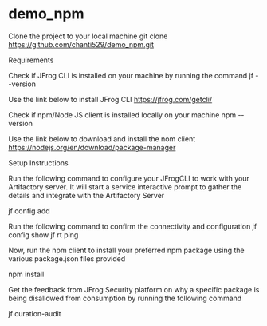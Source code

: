 # demo_npm
Clone the project to your local machine 
git clone https://github.com/chanti529/demo_npm.git


Requirements 

Check if JFrog CLI is installed on your machine by running the command 
jf --version

Use the link below to install JFrog CLI 
https://jfrog.com/getcli/

Check if npm/Node JS client is installed locally on your machine 
npm --version 

Use the link below to download and install the nom client 
https://nodejs.org/en/download/package-manager

Setup Instructions

Run the following command to configure your JFrogCLI to work with your Artifactory server. It will start a service interactive prompt to gather the details and integrate with the Artifactory Server 

jf config add

Run the following command to confirm the connectivity and configuration 
jf config show 
jf rt ping 

Now, run the npm client to install your preferred npm package using the various package.json files provided 

npm install 

Get the feedback from JFrog Security platform on why a specific package is being disallowed from consumption by running the following command 

jf curation-audit 
